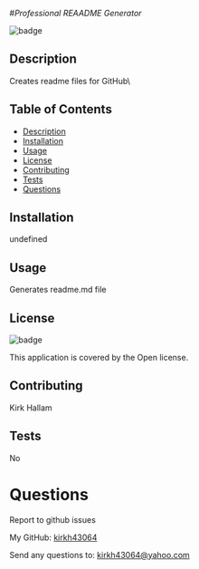 
#_Professional REAADME Generator_
  
![badge](https://img.shields.io/badge/license-Open-blue)

## Description
Creates readme files for GitHub\

## Table of Contents
- [Description](#description)
- [Installation](#installation)
- [Usage](#usage)
- [License](#license)
- [Contributing](#contributing)
- [Tests](#tests)
- [Questions](#questions)

## Installation
undefined

## Usage
Generates readme.md file

## License
![badge](https://img.shields.io/badge/license-Open-blue)

This application is covered by the Open license.

## Contributing
Kirk Hallam

## Tests
No

# Questions
Report to github issues

My GitHub: [kirkh43064](https://github.com/kirkh43064)

Send any questions to: kirkh43064@yahoo.com